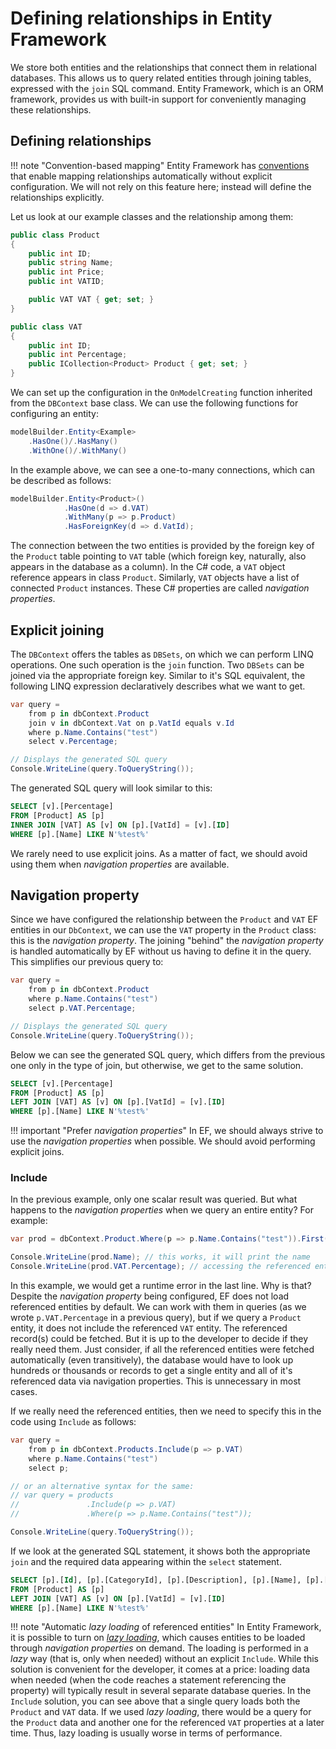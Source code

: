 # Defining relationships in Entity Framework

We store both entities and the relationships that connect them in relational databases. This allows us to query related entities through joining tables, expressed with the `join` SQL command. Entity Framework, which is an ORM framework, provides us with built-in support for conveniently managing these relationships.

## Defining relationships

!!! note "Convention-based mapping"
    Entity Framework has [conventions](https://docs.microsoft.com/en-us/ef/core/modeling/relationships#conventions) that enable mapping relationships automatically without explicit configuration. We will not rely on this feature here; instead will define the relationships explicitly.

Let us look at our example classes and the relationship among them:

```csharp
public class Product
{
    public int ID;
    public string Name;
    public int Price;
    public int VATID;

    public VAT VAT { get; set; }
}

public class VAT
{
    public int ID;
    public int Percentage;
    public ICollection<Product> Product { get; set; }
}

```

We can set up the configuration in the `OnModelCreating` function inherited from the `DBContext` base class. We can use the following functions for configuring an entity:

```csharp
modelBuilder.Entity<Example>
    .HasOne()/.HasMany()
    .WithOne()/.WithMany()
```

In the example above, we can see a one-to-many connections, which can be described as follows:

```csharp
modelBuilder.Entity<Product>()
            .HasOne(d => d.VAT)
            .WithMany(p => p.Product)
            .HasForeignKey(d => d.VatId);
```

The connection between the two entities is provided by the foreign key of the `Product` table pointing to `VAT` table (which foreign key, naturally, also appears in the database as a column). In the C# code, a `VAT` object reference appears in class `Product`. Similarly, `VAT` objects have a list of connected `Product` instances. These C# properties are called _navigation properties_.

## Explicit joining

The `DBContext` offers the tables as `DBSets`, on which we can perform LINQ operations. One such operation is the `join` function. Two `DBSets` can be joined via the appropriate foreign key. Similar to it's SQL equivalent, the following LINQ expression declaratively describes what we want to get.

```csharp
var query = 
    from p in dbContext.Product
    join v in dbContext.Vat on p.VatId equals v.Id
    where p.Name.Contains("test")
    select v.Percentage;

// Displays the generated SQL query
Console.WriteLine(query.ToQueryString());    
```

The generated SQL query will look similar to this:

```sql
SELECT [v].[Percentage]
FROM [Product] AS [p]
INNER JOIN [VAT] AS [v] ON [p].[VatId] = [v].[ID]
WHERE [p].[Name] LIKE N'%test%'
```

We rarely need to use explicit joins. As a matter of fact, we should avoid using them when _navigation properties_ are available.

## Navigation property

Since we have configured the relationship between the `Product` and `VAT` EF entities in our `DbContext`, we can use the `VAT` property in the `Product` class: this is the _navigation property_. The joining "behind" the _navigation property_ is handled automatically by EF without us having to define it in the query. This simplifies our previous query to:

```csharp
var query =
    from p in dbContext.Product
    where p.Name.Contains("test")
    select p.VAT.Percentage;

// Displays the generated SQL query
Console.WriteLine(query.ToQueryString());
```

Below we can see the generated SQL query, which differs from the previous one only in the type of join, but otherwise, we get to the same solution.

```sql
SELECT [v].[Percentage]
FROM [Product] AS [p]
LEFT JOIN [VAT] AS [v] ON [p].[VatId] = [v].[ID]
WHERE [p].[Name] LIKE N'%test%'
```

!!! important "Prefer _navigation properties_"
    In EF, we should always strive to use the _navigation properties_ when possible. We should avoid performing explicit joins.

### Include

In the previous example, only one scalar result was queried. But what happens to the _navigation properties_ when we query an entire entity? For example:

```csharp
var prod = dbContext.Product.Where(p => p.Name.Contains("test")).First();

Console.WriteLine(prod.Name); // this works, it will print the name
Console.WriteLine(prod.VAT.Percentage); // accessing the referenced entity via the navigation property
```

In this example, we would get a runtime error in the last line. Why is that? Despite the _navigation property_ being configured, EF does not load referenced entities by default. We can work with them in queries (as we wrote `p.VAT.Percentage` in a previous query), but if we query a `Product` entity, it does not include the referenced `VAT` entity. The referenced record(s) could be fetched. But it is up to the developer to decide if they really need them. Just consider, if all the referenced entities were fetched automatically (even transitively), the database would have to look up hundreds or thousands or records to get a single entity and all of it's referenced data via navigation properties. This is unnecessary in most cases.

If we really need the referenced entities, then we need to specify this in the code using `Include` as follows:

```csharp
var query =
    from p in dbContext.Products.Include(p => p.VAT)
    where p.Name.Contains("test")
    select p;

// or an alternative syntax for the same:
// var query = products
//               .Include(p => p.VAT)
//               .Where(p => p.Name.Contains("test"));

Console.WriteLine(query.ToQueryString());
```

If we look at the generated SQL statement, it shows both the appropriate `join` and the required data appearing within the `select` statement.

```sql
SELECT [p].[Id], [p].[CategoryId], [p].[Description], [p].[Name], [p].[Price], [p].[Stock], [p].[VatId], [v].[ID], [v].[Percentage]
FROM [Product] AS [p]
LEFT JOIN [VAT] AS [v] ON [p].[VatId] = [v].[ID]
WHERE [p].[Name] LIKE N'%test%'
```

!!! note "Automatic _lazy loading_ of referenced entities"
    In Entity Framework, it is possible to turn on [_lazy loading_](https://docs.microsoft.com/en-us/ef/core/querying/related-data/lazy), which causes entities to be loaded through _navigation properties_ on demand. The loading is performed in a _lazy_ way (that is, only when needed) without an explicit `Include`. While this solution is convenient for the developer, it comes at a price: loading data when needed (when the code reaches a statement referencing the property) will typically result in several separate database queries. In the `Include` solution, you can see above that a single query loads both the `Product` and `VAT` data. If we used _lazy loading_, there would be a query for the `Product` data and another one for the referenced `VAT` properties at a later time. Thus, lazy loading is usually worse in terms of performance.
